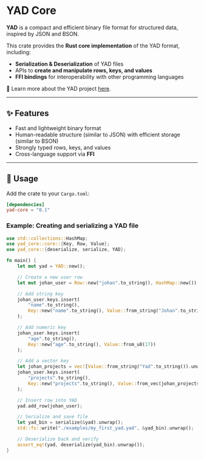 # YAD Core

**YAD** is a compact and efficient binary file format for structured data, inspired by JSON and BSON.

This crate provides the **Rust core implementation** of the YAD format, including:

- **Serialization & Deserialization** of YAD files
- APIs to **create and manipulate rows, keys, and values**
- **FFI bindings** for interoperability with other programming languages

📖 Learn more about the YAD project [here](https://github.com/KingsBeCattz/yad).

---

## ✨ Features

- Fast and lightweight binary format
- Human-readable structure (similar to JSON) with efficient storage (similar to BSON)
- Strongly typed rows, keys, and values
- Cross-language support via **FFI**

---

## 🚀 Usage

Add the crate to your `Cargo.toml`:

```toml
[dependencies]
yad-core = "0.1"
```

### Example: Creating and serializing a YAD file
```rust
use std::collections::HashMap;
use yad_core::core::{Key, Row, Value};
use yad_core::{deserialize, serialize, YAD};

fn main() {
    let mut yad = YAD::new();

    // Create a new user row
    let mut johan_user = Row::new("johan".to_string(), HashMap::new());

    // Add string key
    johan_user.keys.insert(
        "name".to_string(),
        Key::new("name".to_string(), Value::from_string("Johan".to_string()).unwrap())
    );

    // Add numeric key
    johan_user.keys.insert(
        "age".to_string(),
        Key::new("age".to_string(), Value::from_u8(17))
    );

    // Add a vector key
    let johan_projects = vec![Value::from_string("Yad".to_string()).unwrap()];
    johan_user.keys.insert(
        "projects".to_string(),
        Key::new("projects".to_string(), Value::from_vec(johan_projects).unwrap())
    );

    // Insert row into YAD
    yad.add_row(johan_user);

    // Serialize and save file
    let yad_bin = serialize(&yad).unwrap();
    std::fs::write("./examples/my_first_yad.yad", &yad_bin).unwrap();

    // Deserialize back and verify
    assert_eq!(yad, deserialize(yad_bin).unwrap());
}
```